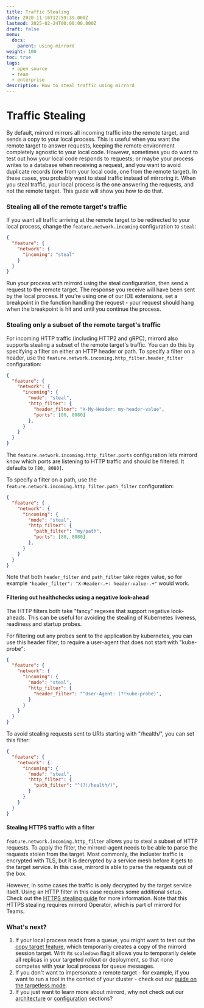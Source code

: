 ```yaml
---
title: Traffic Stealing
date: 2020-11-16T12:59:39.000Z
lastmod: 2025-02-24T00:00:00.000Z
draft: false
menu:
  docs:
    parent: using-mirrord
weight: 100
toc: true
tags:
  - open source
  - team
  - enterprise
description: How to steal traffic using mirrord
---
```


# Traffic Stealing

By default, mirrord mirrors all incoming traffic into the remote target, and sends a copy to your local process. This is useful when you want the remote target to answer requests, keeping the remote environment completely agnostic to your local code. However, sometimes you do want to test out how your local code responds to requests; or maybe your process writes to a database when receiving a request, and you want to avoid duplicate records (one from your local code, one from the remote target). In these cases, you probably want to steal traffic instead of mirroring it. When you steal traffic, your local process is the one answering the requests, and not the remote target. This guide will show you how to do that.

### Stealing all of the remote target's traffic

If you want all traffic arriving at the remote target to be redirected to your local process, change the `feature.network.incoming` configuration to `steal`:

```json
{
  "feature": {
    "network": {
      "incoming": "steal"
    }
  }
}
```

Run your process with mirrord using the steal configuration, then send a request to the remote target. The response you receive will have been sent by the local process. If you're using one of our IDE extensions, set a breakpoint in the function handling the request - your request should hang when the breakpoint is hit and until you continue the process.

### Stealing only a subset of the remote target's traffic

For incoming HTTP traffic (including HTTP2 and gRPC), mirrord also supports stealing a subset of the remote target's traffic. You can do this by specifying a filter on either an HTTP header or path. To specify a filter on a header, use the `feature.network.incoming.http_filter.header_filter` configuration:

```json
{
  "feature": {
    "network": {
      "incoming": {
        "mode": "steal",
        "http_filter": {
          "header_filter": "X-My-Header: my-header-value",
          "ports": [80, 8080]
        },
      }
    }
  }
}
```

The `feature.network.incoming.http_filter.ports` configuration lets mirrord know which ports are listening to HTTP traffic and should be filtered. It defaults to `[80, 8080]`.

To specify a filter on a path, use the `feature.network.incoming.http_filter.path_filter` configuration:

```json
{
  "feature": {
    "network": {
      "incoming": {
        "mode": "steal",
        "http_filter": {
          "path_filter": "my/path",
          "ports": [80, 8080]
        },
      }
    }
  }
}
```

Note that both `header_filter` and `path_filter` take regex value, so for example `"header_filter": "X-Header-.+: header-value-.+"` would work.

#### Filtering out healthchecks using a negative look-ahead

The HTTP filters both take "fancy" regexes that support negative look-aheads. This can be useful for avoiding the stealing of Kubernetes liveness, readiness and startup probes.

For filtering out any probes sent to the application by kubernetes, you can use this header filter, to require a user-agent that does not start with "kube-probe":

```json
{
  "feature": {
    "network": {
      "incoming": {
        "mode": "steal",
        "http_filter": {
          "header_filter": "^User-Agent: (?!kube-probe)",
        }
      }
    }
  }
}
```

To avoid stealing requests sent to URIs starting with "/health/", you can set this filter:

```json
{
  "feature": {
    "network": {
      "incoming": {
        "mode": "steal",
        "http_filter": {
          "path_filter": "^(?!/health/)",
        }
      }
    }
  }
}
```

#### Stealing HTTPS traffic with a filter

`feature.network.incoming.http_filter` allows you to steal a subset of HTTP requests. To apply the filter, the mirrord-agent needs to be able to parse the requests stolen from the target. Most commonly, the incluster traffic is encrypted with TLS, but it is decrypted by a service mesh before it gets to the target service. In this case, mirrord is able to parse the requests out of the box.

However, in some cases the traffic is only decrypted by the target service itself. Using an HTTP filter in this case requires some additional setup. Check out the [HTTPS stealing guide](steal-https.md) for more information. Note that this HTTPS stealing requires mirrord Operator, which is part of mirrord for Teams.

### What's next?

1. If your local process reads from a queue, you might want to test out the [copy target feature](copy-target.md), which temporarily creates a copy of the mirrord session target. With its `scaledown` flag it allows you to temporarily delete all replicas in your targeted rollout or deployment, so that none competes with your local process for queue messages.
2. If you don't want to impersonate a remote target - for example, if you want to run a tool in the context of your cluster - check out our [guide on the targetless mode](targetless.md).
3. If you just want to learn more about mirrord, why not check out our [architecture](architecture.md) or [configuration](../reference/configuration.md) sections?
